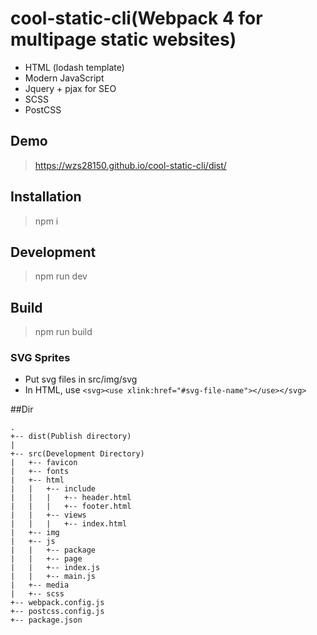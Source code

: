 # cool-static-cli(Webpack 4 for multipage static websites)
* HTML (lodash template)
* Modern JavaScript
* Jquery + pjax for SEO
* SCSS
* PostCSS

## Demo
> https://wzs28150.github.io/cool-static-cli/dist/
## Installation
> npm i
## Development
> npm run dev
## Build
> npm run  build
### SVG Sprites
* Put svg files in src/img/svg
* In HTML, use `<svg><use xlink:href="#svg-file-name"></use></svg>`

##Dir
```
.
+-- dist(Publish directory)
|
+-- src(Development Directory)
|   +-- favicon
|   +-- fonts
|   +-- html
|   |   +-- include
|   |   |   +-- header.html
|   |   |   +-- footer.html
|   |   +-- views
|   |   |   +-- index.html
|   +-- img
|   +-- js
|   |   +-- package
|   |   +-- page
|   |   +-- index.js
|   |   +-- main.js
|   +-- media
|   +-- scss
+-- webpack.config.js
+-- postcss.config.js
+-- package.json

```
